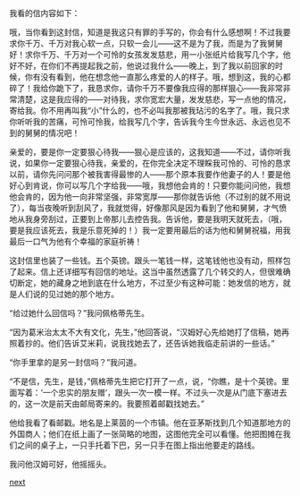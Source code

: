 
我看的信内容如下：

哦，当你看到这封信，知道是我这只有罪的手写的，你会有什么感想啊！不过我要求你千万、千万对我心软一点，只软一会儿——这不是为了我，而是为了我舅舅好！求你千万、千万对一个可怜的女孩发发慈悲，用一小张纸片给我写几个字，他好不好，在你们不再提起我之前，他说过我什么——晚上，到了我以前回家的时候，你有没有看到，他在想念他一直那么疼爱的人的样子。哦，想到这，我的心都碎了！我给你跪下了，我恳求你，请你千万不要像我应得的那样狠心——我非常非常清楚，这是我应得的——对待我，求你宽宏大量，发发慈悲，写一点他的情况，寄给我。你不用再叫我“小”什么的，也不必叫我那被我玷污的名字了。哦，我只求你听听我的苦痛，可怜可怜我，给我写几个字，告诉我今生今世永远、永远也见不到的舅舅的情况吧！

亲爱的，要是你一定要狠心待我——狠心是应该的，这我知道——不过，请你听我说，如果你一定要狠心待我，亲爱的，在你完全决定不理睬我可怜的、可怜的恳求以前，请你先问问那个被我害得最惨的人——那个原本我要作他妻子的人！要是他好心到肯说，你可以写几个字给我——哦，我想他会肯的！只要你能问问他，我想他会肯的，因为他一向非常坚强，非常宽厚——那你就告诉他（不过别的就不用说了），每当夜晚听到刮风了，我就觉得，好像那风是因为看到了他和舅舅，才气愤地从我身旁刮过，正要到上帝那儿去控告我。告诉他，要是我明天就死去，（哦，要是我应该死去，我是乐意死掉的！）我一定要用最后的话为他和舅舅祝福，用我最后一口气为他有个幸福的家庭祈祷！

这封信里也装了一些钱。五个英镑。跟头一笔钱一样，这笔钱他也没有动，照样包了起来。信上还详细写有回信的地址。这当中虽然透露了几个转交的人，但很难确切断定，她的藏身之地到底在什么地方，不过至少有这种可能：她发信的地方，就是人们说的见过她的那个地方。

“给过她什么回信吗？”我问佩格蒂先生。

“因为葛米治太太不大有文化，先生，”他回答说，“汉姆好心先给她打了信稿，她再照着抄的。他们告诉艾米莉，说我找她去了，还告诉她我临走前讲的一些话。”

“你手里拿的是另一封信吗？”我问道。

“不是信，先生，是钱，”佩格蒂先生把它打开了一点，说，“你瞧，是十个英镑。里面写着：‘一个忠实的朋友赠’，跟头一次一模一样。不过头一次是从门底下塞进去的，这一次是前天由邮局寄来的。我要照着邮戳找她去。”

他给我看了看邮戳。地名是上莱茵的一个市镇。他在亚茅斯找到几个知道那地方的外国商人；他们在纸上画了一张简略的地图，这图他完全可以看懂。他把图摊在我们之间的桌子上，一只手托着下巴，另一只手在图上指出他要走的路线。

我问他汉姆可好，他摇摇头。

[next](page518)